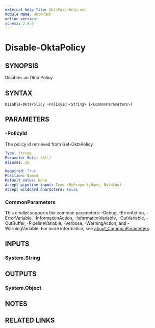 ```yaml
---
external help file: OktaPosh-help.xml
Module Name: OktaPosh
online version:
schema: 2.0.0
---
```


# Disable-OktaPolicy

## SYNOPSIS
Disables an Okta Policy

## SYNTAX

```
Disable-OktaPolicy -PolicyId <String> [<CommonParameters>]
```

## PARAMETERS

### -PolicyId
The policy id retrieved from Get-OktaPolicy

```yaml
Type: String
Parameter Sets: (All)
Aliases: Id

Required: True
Position: Named
Default value: None
Accept pipeline input: True (ByPropertyName, ByValue)
Accept wildcard characters: False
```

### CommonParameters
This cmdlet supports the common parameters: -Debug, -ErrorAction, -ErrorVariable, -InformationAction, -InformationVariable, -OutVariable, -OutBuffer, -PipelineVariable, -Verbose, -WarningAction, and -WarningVariable. For more information, see [about_CommonParameters](http://go.microsoft.com/fwlink/?LinkID=113216).

## INPUTS

### System.String

## OUTPUTS

### System.Object
## NOTES

## RELATED LINKS
